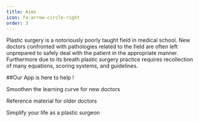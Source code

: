 ```yaml
---
title: Aims
icon: fa-arrow-circle-right
order: 3
---
```


Plastic surgery is a notoriously poorly taught field in medical school. New doctors confronted with pathologies related to the field are often left unprepared to safely deal with the patient in the appropriate manner. Furthermore due to its breath plastic surgery practice requires recollection of many equations, scoring systems, and guidelines.

##Our App is here to help !

Smoothen the learning curve for new doctors

Reference material for older doctors

Simplify your life as a plastic surgeon

